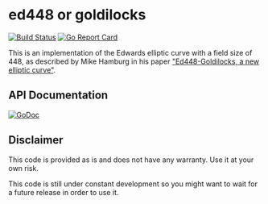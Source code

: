 # ed448 or goldilocks

[![Build Status](https://travis-ci.org/otrv4/ed448.svg?branch=master)](https://travis-ci.org/otrv4/ed448)
[![Go Report Card](https://goreportcard.com/report/github.com/otrv4/ed448)](https://goreportcard.com/report/github.com/otrv4/ed448)

This is an implementation of the Edwards elliptic curve with a field size of
448, as described by Mike Hamburg in his
paper ["Ed448-Goldilocks, a new elliptic curve"](http://csrc.nist.gov/groups/ST/ecc-workshop-2015/papers/session7-hamburg-michael.pdf).

## API Documentation

[![GoDoc](https://godoc.org/github.com/otrv4/ed448?status.svg)](https://godoc.org/github.com/otrv4/ed448)

## Disclaimer
This code is provided as is and does not have any warranty. Use it at your own
risk.

This code is still under constant development so you might want to wait for a
future release in order to use it.
